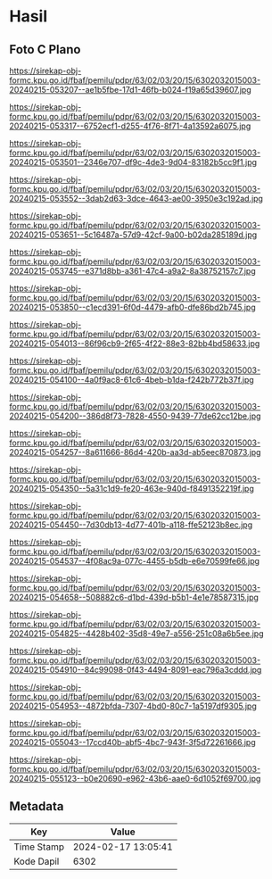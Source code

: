 # Hasil

## Foto C Plano

https://sirekap-obj-formc.kpu.go.id/fbaf/pemilu/pdpr/63/02/03/20/15/6302032015003-20240215-053207--ae1b5fbe-17d1-46fb-b024-f19a65d39607.jpg

https://sirekap-obj-formc.kpu.go.id/fbaf/pemilu/pdpr/63/02/03/20/15/6302032015003-20240215-053317--6752ecf1-d255-4f76-8f71-4a13592a6075.jpg

https://sirekap-obj-formc.kpu.go.id/fbaf/pemilu/pdpr/63/02/03/20/15/6302032015003-20240215-053501--2346e707-df9c-4de3-9d04-83182b5cc9f1.jpg

https://sirekap-obj-formc.kpu.go.id/fbaf/pemilu/pdpr/63/02/03/20/15/6302032015003-20240215-053552--3dab2d63-3dce-4643-ae00-3950e3c192ad.jpg

https://sirekap-obj-formc.kpu.go.id/fbaf/pemilu/pdpr/63/02/03/20/15/6302032015003-20240215-053651--5c16487a-57d9-42cf-9a00-b02da285189d.jpg

https://sirekap-obj-formc.kpu.go.id/fbaf/pemilu/pdpr/63/02/03/20/15/6302032015003-20240215-053745--e371d8bb-a361-47c4-a9a2-8a38752157c7.jpg

https://sirekap-obj-formc.kpu.go.id/fbaf/pemilu/pdpr/63/02/03/20/15/6302032015003-20240215-053850--c1ecd391-6f0d-4479-afb0-dfe86bd2b745.jpg

https://sirekap-obj-formc.kpu.go.id/fbaf/pemilu/pdpr/63/02/03/20/15/6302032015003-20240215-054013--86f96cb9-2f65-4f22-88e3-82bb4bd58633.jpg

https://sirekap-obj-formc.kpu.go.id/fbaf/pemilu/pdpr/63/02/03/20/15/6302032015003-20240215-054100--4a0f9ac8-61c6-4beb-b1da-f242b772b37f.jpg

https://sirekap-obj-formc.kpu.go.id/fbaf/pemilu/pdpr/63/02/03/20/15/6302032015003-20240215-054200--386d8f73-7828-4550-9439-77de62cc12be.jpg

https://sirekap-obj-formc.kpu.go.id/fbaf/pemilu/pdpr/63/02/03/20/15/6302032015003-20240215-054257--8a611666-86d4-420b-aa3d-ab5eec870873.jpg

https://sirekap-obj-formc.kpu.go.id/fbaf/pemilu/pdpr/63/02/03/20/15/6302032015003-20240215-054350--5a31c1d9-fe20-463e-940d-f8491352219f.jpg

https://sirekap-obj-formc.kpu.go.id/fbaf/pemilu/pdpr/63/02/03/20/15/6302032015003-20240215-054450--7d30db13-4d77-401b-a118-ffe52123b8ec.jpg

https://sirekap-obj-formc.kpu.go.id/fbaf/pemilu/pdpr/63/02/03/20/15/6302032015003-20240215-054537--4f08ac9a-077c-4455-b5db-e6e70599fe66.jpg

https://sirekap-obj-formc.kpu.go.id/fbaf/pemilu/pdpr/63/02/03/20/15/6302032015003-20240215-054658--508882c6-d1bd-439d-b5b1-4e1e78587315.jpg

https://sirekap-obj-formc.kpu.go.id/fbaf/pemilu/pdpr/63/02/03/20/15/6302032015003-20240215-054825--4428b402-35d8-49e7-a556-251c08a6b5ee.jpg

https://sirekap-obj-formc.kpu.go.id/fbaf/pemilu/pdpr/63/02/03/20/15/6302032015003-20240215-054910--84c99098-0f43-4494-8091-eac796a3cddd.jpg

https://sirekap-obj-formc.kpu.go.id/fbaf/pemilu/pdpr/63/02/03/20/15/6302032015003-20240215-054953--4872bfda-7307-4bd0-80c7-1a5197df9305.jpg

https://sirekap-obj-formc.kpu.go.id/fbaf/pemilu/pdpr/63/02/03/20/15/6302032015003-20240215-055043--17ccd40b-abf5-4bc7-943f-3f5d72261666.jpg

https://sirekap-obj-formc.kpu.go.id/fbaf/pemilu/pdpr/63/02/03/20/15/6302032015003-20240215-055123--b0e20690-e962-43b6-aae0-6d1052f69700.jpg


## Metadata

| Key        | Value               |
| ---------- | ------------------- |
| Time Stamp | 2024-02-17 13:05:41 |
| Kode Dapil | 6302                |



